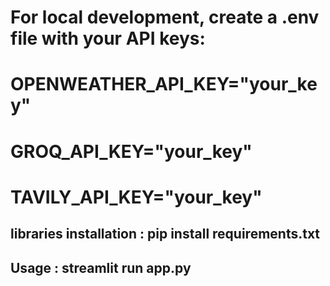 # For local development, create a .env file with your API keys:
# OPENWEATHER_API_KEY="your_key"
# GROQ_API_KEY="your_key"
# TAVILY_API_KEY="your_key"

## libraries installation : pip install requirements.txt

## Usage : streamlit run app.py
